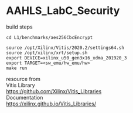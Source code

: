 # AAHLS_LabC_Security
build steps
```
cd L1/benchmarks/aes256CbcEncrypt

source /opt/Xilinx/Vitis/2020.2/settings64.sh
source /opt/xilinx/xrt/setup.sh
export DEVICE=xilinx_u50_gen3x16_xdma_201920_3
export TARGET=<sw_emu/hw_emu/hw>
make run
```
resource from  
Vitis Library  
https://github.com/Xilinx/Vitis_Libraries  
Documentation  
https://xilinx.github.io/Vitis_Libraries/  
